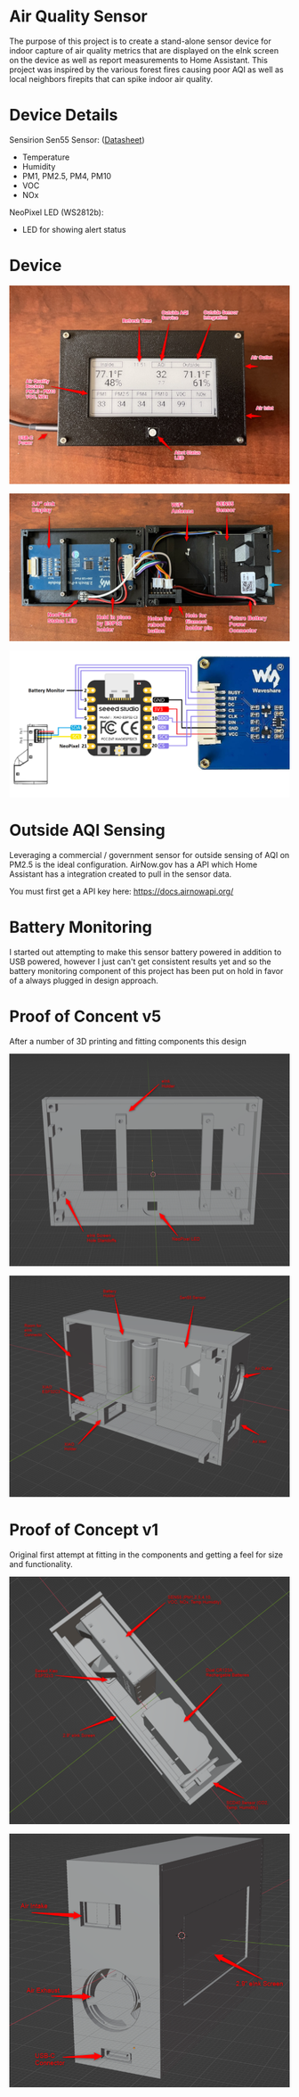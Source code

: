 # Air Quality Sensor

The purpose of this project is to create a stand-alone sensor device for indoor capture of air quality metrics that are displayed on the eInk screen on the device as well as report measurements to Home Assistant.  This project was inspired by the various forest fires causing poor AQI as well as local neighbors firepits that can spike indoor air quality.

# Device Details

Sensirion Sen55 Sensor:  ([Datasheet](https://sensirion.com/media/documents/6791EFA0/62A1F68F/Sensirion_Datasheet_Environmental_Node_SEN5x.pdf))
- Temperature
- Humidity
- PM1, PM2.5, PM4, PM10
- VOC
- NOx

NeoPixel LED (WS2812b):
- LED for showing alert status

# Device 

![device_front](attachments/device_front.png)

![device_inside](attachments/device_inside.png)

![device_wiring](attachments/device_wiring.png)

# Outside AQI Sensing

Leveraging a commercial / government sensor for outside sensing of AQI on PM2.5 is the ideal configuration.  AirNow.gov has a API which Home Assistant has a integration created to pull in the sensor data.

You must first get a API key here:
https://docs.airnowapi.org/

# Battery Monitoring

I started out attempting to make this sensor battery powered in addition to USB powered, however I just can't get consistent results yet and so the battery monitoring component of this project has been put on hold in favor of a always plugged in design approach.

# Proof of Concent v5

After a number of 3D printing and fitting components this design 

![poc_v5_front](attachments/poc_v5_front_cover.png)

![poc_v5_back](attachments/poc_v5_back_cover.png)

# Proof of Concept v1

Original first attempt at fitting in the components and getting a feel for size and functionality.

![poc_v1_top](attachments/poc_v1_top.png)

![poc_v1_side](attachments/poc_v1_side.png)
